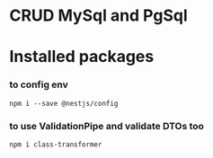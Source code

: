 # CRUD MySql and PgSql

# Installed packages

### to config env

```
npm i --save @nestjs/config
```

### to use ValidationPipe and validate DTOs too
```
npm i class-transformer
```